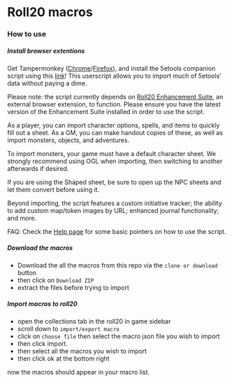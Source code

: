 # Roll20 macros

### How to use

##### Install browser extentions
Get Tampermonkey ([Chrome](https://chrome.google.com/webstore/detail/tampermonkey/dhdgffkkebhmkfjojejmpbldmpobfkfo)/[Firefox](https://addons.mozilla.org/firefox/addon/tampermonkey/)), and install the 5etools companion script using this [link](https://get.5e.tools/script/betteR20-5etools.user.js)! This userscript allows you to import much of 5etools' data without paying a dime.

Please note: the script currently depends on [Roll20 Enhancement Suite](https://ssstormy.github.io/roll20-enhancement-suite/), an external browser extension, to function. Please ensure you have the latest version of the Enhancement Suite installed in order to use the script.

As a player, you can import character options, spells, and items to quickly fill out a sheet. As a GM, you can make handout copies of these, as well as import monsters, objects, and adventures.

To import monsters, your game must have a default character sheet. We strongly recommend using OGL when importing, then switching to another afterwards if desired.

If you are using the Shaped sheet, be sure to open up the NPC sheets and let them convert before using it.

Beyond importing, the script features a custom initiative tracker; the ability to add custom map/token images by URL; enhanced journal functionality; and more.

FAQ: Check the [Help page](https://5etools.com/roll20.html) for some basic pointers on how to use the script.

##### Download the macros
- Download the all the macros from this repo via the `clone or download` button
- then click on `Download ZIP`
- extract the files before trying to import

##### Import macros to roll20

- open the collections tab in the roll20 in game sidebar
- scroll down to `import/export macro`
- click on `choose file` then select the macro json file you wish to import
- then click import.
- then select all the macros you wish to import
- then click ok at the bottom right

now the macros should appear in your macro list.
